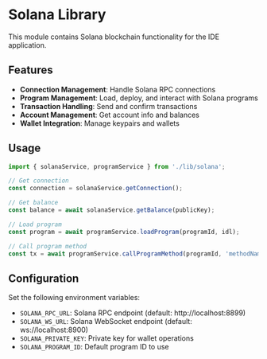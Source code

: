# Solana Library

This module contains Solana blockchain functionality for the IDE application.

## Features

- **Connection Management**: Handle Solana RPC connections
- **Program Management**: Load, deploy, and interact with Solana programs
- **Transaction Handling**: Send and confirm transactions
- **Account Management**: Get account info and balances
- **Wallet Integration**: Manage keypairs and wallets

## Usage

```typescript
import { solanaService, programService } from './lib/solana';

// Get connection
const connection = solanaService.getConnection();

// Get balance
const balance = await solanaService.getBalance(publicKey);

// Load program
const program = await programService.loadProgram(programId, idl);

// Call program method
const tx = await programService.callProgramMethod(programId, 'methodName', args);
```

## Configuration

Set the following environment variables:

- `SOLANA_RPC_URL`: Solana RPC endpoint (default: http://localhost:8899)
- `SOLANA_WS_URL`: Solana WebSocket endpoint (default: ws://localhost:8900)
- `SOLANA_PRIVATE_KEY`: Private key for wallet operations
- `SOLANA_PROGRAM_ID`: Default program ID to use
